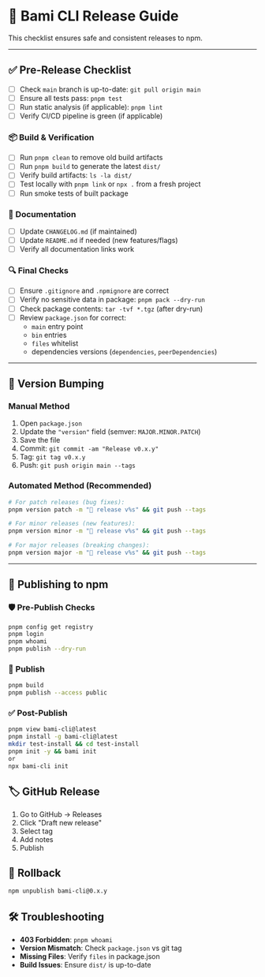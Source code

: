 # 🚀 Bami CLI Release Guide

This checklist ensures safe and consistent releases to npm.

---

## ✅ Pre-Release Checklist

- [ ] Check `main` branch is up-to-date: `git pull origin main`
- [ ] Ensure all tests pass: `pnpm test`
- [ ] Run static analysis (if applicable): `pnpm lint`
- [ ] Verify CI/CD pipeline is green (if applicable)

### 📦 Build & Verification

- [ ] Run `pnpm clean` to remove old build artifacts
- [ ] Run `pnpm build` to generate the latest `dist/`
- [ ] Verify build artifacts: `ls -la dist/`
- [ ] Test locally with `pnpm link` or `npx .` from a fresh project
- [ ] Run smoke tests of built package

### 📄 Documentation

- [ ] Update `CHANGELOG.md` (if maintained)
- [ ] Update `README.md` if needed (new features/flags)
- [ ] Verify all documentation links work

### 🔍 Final Checks

- [ ] Ensure `.gitignore` and `.npmignore` are correct
- [ ] Verify no sensitive data in package: `pnpm pack --dry-run`
- [ ] Check package contents: `tar -tvf *.tgz` (after dry-run)
- [ ] Review `package.json` for correct:
  - `main` entry point
  - `bin` entries
  - `files` whitelist
  - dependencies versions (`dependencies`, `peerDependencies`)

---

## 🔧 Version Bumping

### Manual Method

1. Open `package.json`
2. Update the `"version"` field (semver: `MAJOR.MINOR.PATCH`)
3. Save the file
4. Commit: `git commit -am "Release v0.x.y"`
5. Tag: `git tag v0.x.y`
6. Push: `git push origin main --tags`

### Automated Method (Recommended)

```bash
# For patch releases (bug fixes):
pnpm version patch -m "🔖 release v%s" && git push --tags

# For minor releases (new features):
pnpm version minor -m "🔖 release v%s" && git push --tags

# For major releases (breaking changes):
pnpm version major -m "🔖 release v%s" && git push --tags
```

---

## 🚀 Publishing to npm

### 🛡️ Pre-Publish Checks

```bash
pnpm config get registry
pnpm login
pnpm whoami
pnpm publish --dry-run
```

### 🚀 Publish

```bash
pnpm build
pnpm publish --access public
```

### ✅ Post-Publish

```bash
pnpm view bami-cli@latest
pnpm install -g bami-cli@latest
mkdir test-install && cd test-install
pnpm init -y && bami init
or
npx bami-cli init
```

## 🏷️ GitHub Release

1. Go to GitHub → Releases
2. Click "Draft new release"
3. Select tag
4. Add notes
5. Publish

## 🔄 Rollback

```bash
npm unpublish bami-cli@0.x.y
```

## 🛠️ Troubleshooting

- **403 Forbidden**: `pnpm whoami`
- **Version Mismatch**: Check `package.json` vs git tag
- **Missing Files**: Verify `files` in package.json
- **Build Issues**: Ensure `dist/` is up-to-date
